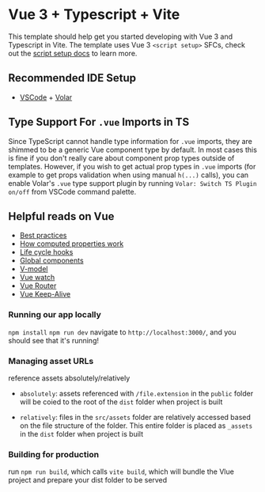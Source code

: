 # Vue 3 + Typescript + Vite

This template should help get you started developing with Vue 3 and Typescript in Vite. The template uses Vue 3 `<script setup>` SFCs, check out the [script setup docs](https://v3.vuejs.org/api/sfc-script-setup.html#sfc-script-setup) to learn more.

## Recommended IDE Setup

- [VSCode](https://code.visualstudio.com/) + [Volar](https://marketplace.visualstudio.com/items?itemName=johnsoncodehk.volar)

## Type Support For `.vue` Imports in TS

Since TypeScript cannot handle type information for `.vue` imports, they are shimmed to be a generic Vue component type by default. In most cases this is fine if you don't really care about component prop types outside of templates. However, if you wish to get actual prop types in `.vue` imports (for example to get props validation when using manual `h(...)` calls), you can enable Volar's `.vue` type support plugin by running `Volar: Switch TS Plugin on/off` from VSCode command palette.

## Helpful reads on Vue
- [Best practices](https://learnvue.co/2020/01/12-vuejs-best-practices-for-pro-developers/#11-don-t-call-a-method-on-created-and-watch)
- [How computed properties work](https://learnvue.co/2019/12/mastering-computed-properties-in-vuejs/#ok-but-how-do-computed-properties-work)
- [Life cycle hooks](https://learnvue.co/2020/12/how-to-use-lifecycle-hooks-in-vue3/)
- [Global components](https://learnvue.co/2020/08/how-to-register-a-vue3-global-component/#what-are-vue-global-components)
- [V-model](https://learnvue.co/2021/01/everything-you-need-to-know-about-vue-v-model/)
- [Vue watch](https://learnvue.co/2020/03/a-simple-vue-watcher-tutorial-for-beginners/)
- [Vue Router](https://learnvue.co/2020/04/a-first-look-at-vue-router-in-vue3/)
- [Vue Keep-Alive](https://learnvue.co/2019/12/an-overview-of-vue-keep-alive/)

### Running our app locally
`npm install`
`npm run dev`
navigate to `http://localhost:3000/`, and you should see that it's running!

### Managing asset URLs
reference assets absolutely/relatively

- `absolutely`: assets referenced with `/file.extension` in the `public` folder will be coied to the root of the `dist` folder when project is built

- `relatively`: files in the `src/assets` folder are relatively accessed based on the file structure of the folder. This entire folder is placed as `_assets` in the `dist` folder when project is built

### Building for production
run `npm run build`, which calls `vite build`, which will bundle the Vlue project and prepare your dist folder to be served